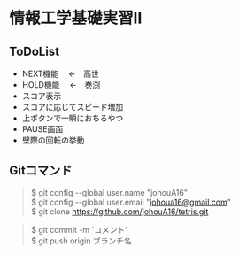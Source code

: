 ﻿# 情報工学基礎実習Ⅱ

## ToDoList

- NEXT機能	　<-　高世
- HOLD機能	　<-　巻渕
- スコア表示
- スコアに応じてスピード増加
- 上ボタンで一瞬におちるやつ
- PAUSE画面
- 壁際の回転の挙動

## Gitコマンド

>$ git config --global user.name "johouA16"  
>$ git config --global user.email "johoua16@gmail.com"  
>$ git clone https://github.com/johouA16/tetris.git  

>$ git commit -m 'コメント'  
>$ git push origin ブランチ名
